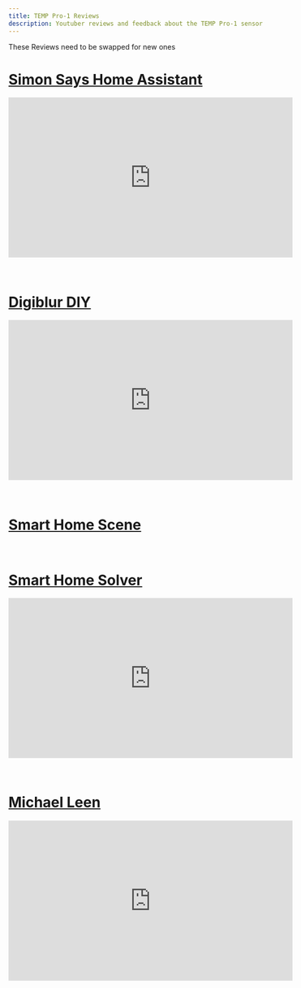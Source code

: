 ```yaml
---
title: TEMP Pro-1 Reviews
description: Youtuber reviews and feedback about the TEMP Pro-1 sensor from Apollo Automation.
---
```


These Reviews need to be swapped for new ones


# [Simon Says Home Assistant](https://youtu.be/95etWGwEJPE?si=gdLCXFiWmuj2JUjD)

<div class="cms-embed"><iframe width="560" height="315" src="https://www.youtube.com/embed/95etWGwEJPE?si=pPIVTEjR4fy9klvo" title="YouTube video player" frameborder="0" allow="accelerometer; autoplay; clipboard-write; encrypted-media; gyroscope; picture-in-picture; web-share" referrerpolicy="strict-origin-when-cross-origin" allowfullscreen=""></iframe></div>

&nbsp;

# [Digiblur DIY](https://youtu.be/HhyBVV27sqM?si=klFlZ5TAtmob88ti)

<div class="cms-embed"><iframe width="560" height="315" src="https://www.youtube.com/embed/HhyBVV27sqM?si=klFlZ5TAtmob88ti" title="YouTube video player" frameborder="0" allow="accelerometer; autoplay; clipboard-write; encrypted-media; gyroscope; picture-in-picture; web-share" referrerpolicy="strict-origin-when-cross-origin" allowfullscreen=""></iframe></div>

&nbsp;

# [Smart Home Scene](https://smarthomescene.com/reviews/apollo-temp-1-probe-temperature-sensor-review/)

&nbsp;

# [Smart Home Solver](https://youtu.be/OWiPaKARNcU?si=5fCiOV4kA2KZ5i6W)

<div class="cms-embed"><iframe width="560" height="315" src="https://www.youtube.com/embed/OWiPaKARNcU?si=5fCiOV4kA2KZ5i6W" title="YouTube video player" frameborder="0" allow="accelerometer; autoplay; clipboard-write; encrypted-media; gyroscope; picture-in-picture; web-share" referrerpolicy="strict-origin-when-cross-origin" allowfullscreen=""></iframe></div>

&nbsp;

# [Michael Leen](https://youtu.be/FJjD0iZZhHY?si=pkQlUNpIASznIeD0)

<div class="cms-embed"><iframe width="560" height="315" src="https://www.youtube.com/embed/FJjD0iZZhHY?si=pkQlUNpIASznIeD0" title="YouTube video player" frameborder="0" allow="accelerometer; autoplay; clipboard-write; encrypted-media; gyroscope; picture-in-picture; web-share" referrerpolicy="strict-origin-when-cross-origin" allowfullscreen=""></iframe></div>